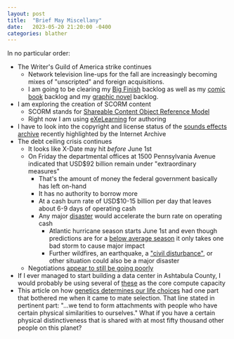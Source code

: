 ```yaml
---
layout: post
title:  "Brief May Miscellany"
date:   2023-05-20 21:20:00 -0400
categories: blather
---
```

In no particular order:

* The Writer's Guild of America strike continues
  * Network television line-ups for the fall are increasingly becoming mixes of "unscripted" and foreign acquisitions.
  * I am going to be clearing my [Big Finish](https://www.bigfinish.com) backlog as well as my [comic book](https://simple.wikipedia.org/w/index.php?title=Comic_book&oldid=8831423) backlog and my [graphic novel](https://simple.wikipedia.org/w/index.php?title=Graphic_novel&oldid=8749592) backlog.
* I am exploring the creation of SCORM content
  * SCORM stands for [Shareable Content Object Reference Model](https://en.wikipedia.org/w/index.php?title=Sharable_Content_Object_Reference_Model&oldid=1135535399)
  * Right now I am using [eXeLearning](https://github.com/exelearning/iteexe) for authoring
* I have to look into the copyright and license status of the [sounds effects archive](https://blog.archive.org/2023/05/20/crash-bark-boom-the-usc-sound-effects-library/) recently highlighted by the Internet Archive
* The debt ceiling crisis continues
  * It looks like X-Date may hit *before* June 1st
  * On Friday the departmental offices at 1500 Pennsylvania Avenue indicated that USD$92 billion remain under "extraordinary measures"
    * That's the amount of money the federal government basically has left on-hand
    * It has no authority to borrow more
    * At a cash burn rate of USD$10-15 billion per day that leaves about 6-9 days of operating cash
    * Any major [disaster](https://simple.wikipedia.org/w/index.php?title=Disaster&oldid=8642347) would accelerate the burn rate on operating cash
      * Atlantic hurricane season starts June 1st and even though predictions are for a [below average season](http://web.archive.org/web/20230516203047/https://tropical.colostate.edu/forecasting.html) it only takes one bad storm to cause major impact
      * Further wildfires, an earthquake, a ["civil disturbance"](https://en.wikipedia.org/w/index.php?title=Civil_disorder&oldid=1144672335), or other situation could also be a major disaster
  * Negotiations [appear to still be going poorly](https://www.whitehouse.gov/briefing-room/statements-releases/2023/05/20/statement-by-press-secretary-karine-jean-pierre-on-a-reasonable-bipartisan-budget-agreement/)
* If I ever managed to start building a data center in Ashtabula County, I would probably be using several of [these](https://www.raptorcs.com/content/TL2SV1/intro.html) as the core compute capacity
* This article on how [genetics determines our life choices](https://www.bbc.com/future/article/20230509-how-genetics-determine-our-life-choices) had one part that bothered me when it came to mate selection.  That line stated in pertinent part: "...we tend to form attachments with people who have certain physical similarities to ourselves."  What if you have a certain physical distinctiveness that is shared with at most fifty thousand other people on this planet?
